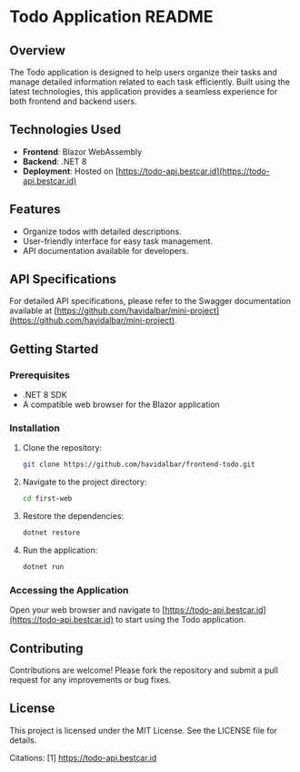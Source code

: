 # Todo Application README

## Overview

The Todo application is designed to help users organize their tasks and manage detailed information related to each task efficiently. Built using the latest technologies, this application provides a seamless experience for both frontend and backend users.

## Technologies Used

- **Frontend**: Blazor WebAssembly
- **Backend**: .NET 8
- **Deployment**: Hosted on [https://todo-api.bestcar.id](https://todo-api.bestcar.id)

## Features

- Organize todos with detailed descriptions.
- User-friendly interface for easy task management.
- API documentation available for developers.

## API Specifications

For detailed API specifications, please refer to the Swagger documentation available at [https://github.com/havidalbar/mini-project](https://github.com/havidalbar/mini-project).

## Getting Started

### Prerequisites

- .NET 8 SDK
- A compatible web browser for the Blazor application

### Installation

1. Clone the repository:
   ```bash
   git clone https://github.com/havidalbar/frontend-todo.git
   ```

2. Navigate to the project directory:
   ```bash
   cd first-web
   ```

3. Restore the dependencies:
   ```bash
   dotnet restore
   ```

4. Run the application:
   ```bash
   dotnet run
   ```

### Accessing the Application

Open your web browser and navigate to [https://todo-api.bestcar.id](https://todo-api.bestcar.id) to start using the Todo application.

## Contributing

Contributions are welcome! Please fork the repository and submit a pull request for any improvements or bug fixes.

## License

This project is licensed under the MIT License. See the LICENSE file for details.

Citations:
[1] https://todo-api.bestcar.id

